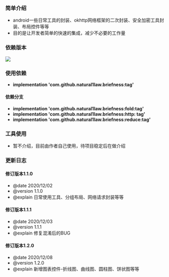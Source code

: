 ### 简单介绍
  * android一些日常工具的封装、okhttp网络框架的二次封装、安全加密工具封装、布局控件等等
  * 目的是让开发者简单的快速的集成，减少不必要的工作量

### 依赖版本 
  ![](https://camo.githubusercontent.com/27b8683daf0dafc95859b9d4ae12c6a46a6de0cc574da44a3fc792bdc5a7accc/68747470733a2f2f6a69747061636b2e696f2f762f6e61747572616c316c61772f62726965666e6573732e737667)
### 使用依赖
  * **implementation 'com.github.natural1law.briefness:tag'**
  
#### 依赖分支
  * **implementation 'com.github.natural1law.briefness:fold:tag'**
  * **implementation 'com.github.natural1law.briefness:http: tag'** 
  * **implementation 'com.github.natural1law.briefness:reduce:tag'** 
  
### 工具使用
  * 暂不介绍，目前由作者自己使用，待项目稳定后在做介绍
  
### 更新日志

  #### 修订版本1.1.0
  * @date 2020/12/02
  * @version 1.1.0
  * @explain 日常使用工具、分组布局、网络请求封装等等
  
  #### 修订版本1.1.1
  * @date 2020/12/03
  * @version 1.1.1
  * @explain 修复混淆后的BUG
  
  #### 修订版本1.2.0
  * @date 2020/12/08
  * @version 1.2.0
  * @explain 新增图表控件-折线图、曲线图、圆柱图、饼状图等等
  
